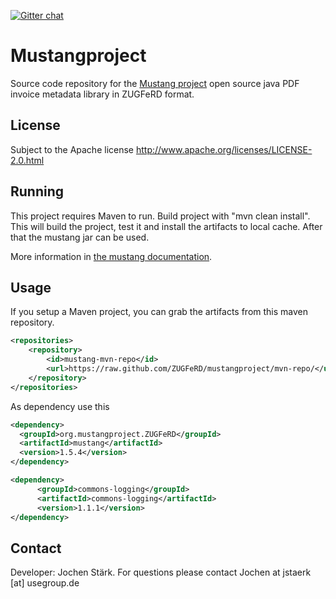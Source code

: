 [![Gitter chat](https://badges.gitter.im/gitterHQ/gitter.png)](https://gitter.im/ZUGFeRD/community)

Mustangproject
=====

Source code repository for the [Mustang project](http://www.mustangproject.org/) open source java PDF invoice metadata library in ZUGFeRD format.

License
-----

Subject to the Apache license http://www.apache.org/licenses/LICENSE-2.0.html

Running
-----

This project requires Maven to run. Build project with "mvn clean install". This will build the project, test it and install the artifacts to local cache. After that the mustang jar can be used.

More information in [the mustang documentation](https://github.com/ZUGFeRD/mustangproject/blob/master/doc/ZugferdDev.en.pdf?raw=true).

Usage
-----

If you setup a Maven project, you can grab the artifacts from this maven repository.
 

```xml
<repositories>
    <repository>
        <id>mustang-mvn-repo</id>
        <url>https://raw.github.com/ZUGFeRD/mustangproject/mvn-repo/</url>
    </repository>
</repositories>
```

As dependency use this

```xml
<dependency>
  <groupId>org.mustangproject.ZUGFeRD</groupId>
  <artifactId>mustang</artifactId>
  <version>1.5.4</version>
</dependency>

<dependency> 
      <groupId>commons-logging</groupId> 
      <artifactId>commons-logging</artifactId> 
      <version>1.1.1</version> 
</dependency>
```

Contact
-----

Developer: Jochen Stärk. For questions please contact Jochen at jstaerk [at] usegroup.de 

